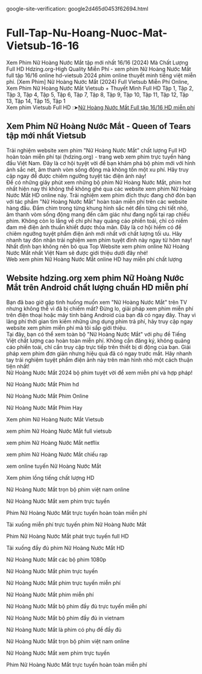 google-site-verification: google2d465d0453f62694.html
# Full-Tap-Nu-Hoang-Nuoc-Mat-Vietsub-16-16
Xem Phim Nữ Hoàng Nước Mắt tập mới nhất 16/16 (2024) Mà Chất Lượng Full HD Hdzing.org-High Quality Miễn Phí - xem phim Nữ Hoàng Nước Mắt full tập 16/16 online hd-vietsub 2024 phim online thuyết minh tiếng việt miễn phí. 
[Xem Phim] Nữ Hoàng Nước Mắt (2024) Full Vietsub Miễn Phí Online, Xem Phim Nữ Hoàng Nước Mắt Vietsub + Thuyết Minh Full HD Tập 1, Tập 2, Tập 3, Tập 4, Tập 5, Tập 6, Tập 7, Tập 8, Tập 9, Tập 10, Tập 11, Tập 12, Tập 13, Tập 14, Tập 15, Tập 1  
Xem phim Vietsub Full HD :➤[Nữ Hoàng Nước Mắt Full tập 16/16 HD miễn phí](https://hdzing.org/phim/nu-hoang-nuoc-mat)  
## Xem Phim Nữ Hoàng Nước Mắt - Queen of Tears tập mới nhất Vietsub  
Trải nghiệm website xem phim "Nữ Hoàng Nước Mắt" chất lượng Full HD hoàn toàn miễn phí tại (hdzing.org) - trang web xem phim trực tuyến hàng đầu Việt Nam. Đây là cơ hội tuyệt vời để bạn khám phá bộ phim mới với hình ảnh sắc nét, âm thanh vòm sống động mà không tốn một xu phí. Hãy truy cập ngay để được chiêm ngưỡng tuyệt tác điện ảnh này!  
Để có những giây phút xem những bộ phim Nữ Hoàng Nước Mắt, phim hot nhất hiện nay thì không thể không ghé qua các website xem phim Nữ Hoàng Nước Mắt HD online này.
Trải nghiệm xem phim đích thực đang chờ đón bạn với tác phẩm "Nữ Hoàng Nước Mắt" hoàn toàn miễn phí trên các website hàng đầu. Đắm chìm trong từng khung hình sắc nét đến từng chi tiết nhỏ, âm thanh vòm sống động mang đến cảm giác như đang ngồi tại rạp chiếu phim. Không còn lo lắng về chi phí hay quảng cáo phiền toái, chỉ có niềm đam mê điện ảnh thuần khiết được thỏa mãn. Đây là cơ hội hiếm có để chiêm ngưỡng tuyệt phẩm điện ảnh mới nhất với chất lượng tối ưu. Hãy nhanh tay đón nhận trải nghiệm xem phim tuyệt đỉnh này ngay từ hôm nay!  
Nhất định bạn không nên bỏ qua Top Website xem phim online Nữ Hoàng Nước Mắt nhất Việt Nam sẽ được giới thiệu dưới đây nhé!  
Web xem phim Nữ Hoàng Nước Mắt online HD hay miễn phí chất lượng  
## Website hdzing.org xem phim Nữ Hoàng Nước Mắt trên Android chất lượng chuẩn HD miễn phí
Bạn đã bao giờ gặp tình huống muốn xem "Nữ Hoàng Nước Mắt" trên TV nhưng không thể vì đã bị chiếm mất? Đừng lo, giải pháp xem phim miễn phí trên điện thoại hoặc máy tính bảng Android của bạn đã có ngay đây. Thay vì lãng phí thời gian tìm kiếm những ứng dụng phim trả phí, hãy truy cập ngay website xem phim miễn phí mà tôi sắp giới thiệu.  
Tại đây, bạn có thể xem toàn bộ "Nữ Hoàng Nước Mắt" với phụ đề Tiếng Việt chất lượng cao hoàn toàn miễn phí. Không cần đăng ký, không quảng cáo phiền toái, chỉ cần truy cập trực tiếp trên thiết bị di động của bạn. Giải pháp xem phim đơn giản nhưng hiệu quả đã có ngay trước mắt. Hãy nhanh tay trải nghiệm tuyệt phẩm điện ảnh này trên màn hình nhỏ một cách thuận tiện nhất!  
Nữ Hoàng Nước Mắt 2024 bộ phim tuyệt vời để xem miễn phí và hợp pháp!

Nữ Hoàng Nước Mắt Phim hd

Nữ Hoàng Nước Mắt Phim Online

Nữ Hoàng Nước Mắt Phim Hay

Xem phim Nữ Hoàng Nước Mắt Vietsub

xem phim Nữ Hoàng Nước Mắt full vietsub

xem phim Nữ Hoàng Nước Mắt netflix

xem phim Nữ Hoàng Nước Mắt chiếu rạp

xem online tuyến Nữ Hoàng Nước Mắt

Xem phim lồng tiếng chất lượng HD

Nữ Hoàng Nước Mắt trọn bộ phim việt nam online

Nữ Hoàng Nước Mắt xem phim trực tuyến

Phim Nữ Hoàng Nước Mắt trực tuyến hoàn toàn miễn phí

Tải xuống miễn phí trực tuyến phim Nữ Hoàng Nước Mắt

Phim Nữ Hoàng Nước Mắt phát trực tuyến full HD

Tải xuống đầy đủ phim Nữ Hoàng Nước Mắt HD

Nữ Hoàng Nước Mắt các bộ phim 1080p

Nữ Hoàng Nước Mắt phim trực tuyến

Nữ Hoàng Nước Mắt phim trực tuyến miễn phí

Nữ Hoàng Nước Mắt phim miễn phí

Nữ Hoàng Nước Mắt bộ phim đầy đủ trực tuyến miễn phí

Nữ Hoàng Nước Mắt bộ phim đầy đủ in vietnam

Nữ Hoàng Nước Mắt là phim có phụ đề đầy đủ

Nữ Hoàng Nước Mắt trọn bộ phim việt nam online

Nữ Hoàng Nước Mắt xem phim trực tuyến

Phim Nữ Hoàng Nước Mắt trực tuyến hoàn toàn miễn phí
